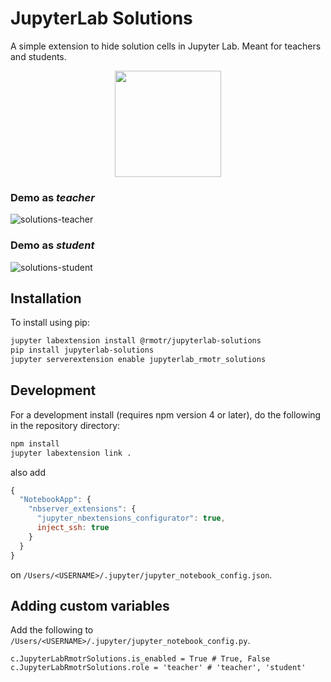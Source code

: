 # JupyterLab Solutions

A simple extension to hide solution cells in Jupyter Lab. Meant for teachers and students.

<p align="center">
<a href="https://notebooks.rmotr.com/fork/santiagobasulto/demonstration-of-jupyterlab-solutions-bcbbbdb9"><img src="https://user-images.githubusercontent.com/872296/50401412-30056380-076d-11e9-91d3-6bad93b540ef.png" width="170px"></a>
</p>

### Demo as _teacher_
![solutions-teacher](https://user-images.githubusercontent.com/7065401/50402147-123afd00-0773-11e9-902c-8b72c266503c.gif)

### Demo as _student_
![solutions-student](https://user-images.githubusercontent.com/7065401/50402146-11a26680-0773-11e9-8c7a-36acc1fbcb85.gif)

## Installation

To install using pip:

```bash
jupyter labextension install @rmotr/jupyterlab-solutions
pip install jupyterlab-solutions
jupyter serverextension enable jupyterlab_rmotr_solutions
```

## Development

For a development install (requires npm version 4 or later), do the following in the repository directory:

```bash
npm install
jupyter labextension link .
```

also add 
```javascript
{
  "NotebookApp": {
    "nbserver_extensions": {
      "jupyter_nbextensions_configurator": true,
      inject_ssh: true
    }
  }
}
```
on `/Users/<USERNAME>/.jupyter/jupyter_notebook_config.json`.

## Adding custom variables

Add the following to `/Users/<USERNAME>/.jupyter/jupyter_notebook_config.py`.
```
c.JupyterLabRmotrSolutions.is_enabled = True # True, False
c.JupyterLabRmotrSolutions.role = 'teacher' # 'teacher', 'student'
```
